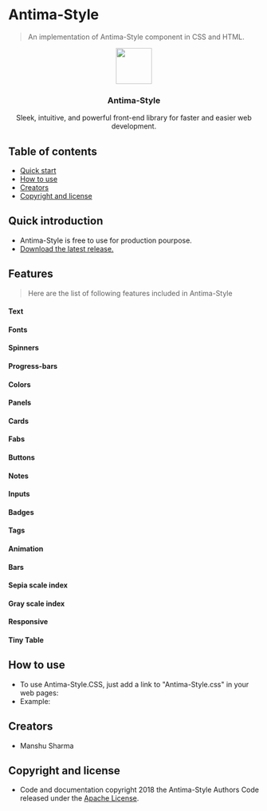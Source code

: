 
# Antima-Style

>An implementation of Antima-Style component in CSS and HTML.

<p align="center">
<img src="http://cdn.mysitemyway.com/etc-mysitemyway/icons/legacy-previews/icons/glossy-black-3d-buttons-icons-alphanumeric/070542-glossy-black-3d-button-icon-alphanumeric-letter-aa.png" alt="" width=72 height=72>
</a>
<h3 align="center">Antima-Style</h3>
<p align="center">
Sleek, intuitive, and powerful front-end library for faster and easier web development.
<br>
  
  
## Table of contents

- [Quick start](#quick-introduction)
- [How to use](#how-to-use)
- [Creators](#creators)
- [Copyright and license](#copyright-and-license)


## Quick introduction
- Antima-Style is free to use for production pourpose.
- [Download the latest release.](https://github.com/Manshu-Sharma/Antima-Style.git)

## Features
>Here are the list of following features included in Antima-Style
#### Text
#### Fonts
#### Spinners
#### Progress-bars
#### Colors
#### Panels
#### Cards
#### Fabs
#### Buttons
#### Notes
#### Inputs
#### Badges 
#### Tags
#### Animation
#### Bars
#### Sepia scale index 
#### Gray scale index
#### Responsive
#### Tiny Table


## How to use
- To use Antima-Style.CSS, just add a link to "Antima-Style.css" in your web pages:
- Example:

## Creators
- Manshu Sharma

## Copyright and license
- Code and documentation copyright 2018 the Antima-Style Authors Code released under the [Apache License](https://github.com/Manshu-Sharma/Antima-Style/blob/master/LICENSE).

